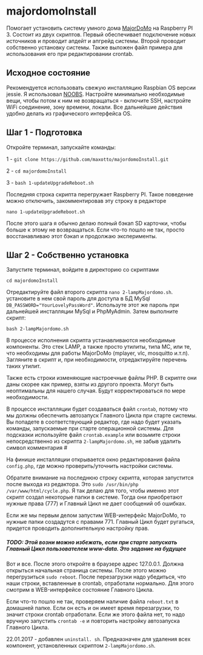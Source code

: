 # majordomoInstall
Помогает установить систему умного дома [MajorDoMo](http://majordomo.smartliving.ru/)  на Raspberry PI 3. Состоит из двух скриптов. Первый обеспечивает подключение новых источников и проводит апдейт и апгрейд системы. Второй проводит собственно установку системы. Также выложен файл примера для использования его при редактировании crontab.

## Исходное состояние
Рекомендуется использовать свежую инсталляцию Raspbian OS версии jessie. Я использовал [NOOBS](https://www.raspberrypi.org/downloads/noobs/ "download page"). Настройте минимально необходимые вещи, чтобы потом к ним не возвращаться - включите SSH, настройте WiFi соединение, зону времени, локали. Все дальнейшие действия удобно делать из графического интерфейса OS.
## Шаг 1 - Подготовка
Откройте терминал, запускайте команды:

1 - `git clone https://github.com/maxotto/majordomoInstall.git`

2 - `cd majordomoInstall`

3 - `bash 1-updateUpgradeReboot.sh`

Последняя строка скрипта перегружает Raspberry PI. Такое поведение можно отключить, закомментировав эту строку в редакторе

`nano 1-updateUpgradeReboot.sh`

После этого шага я обычно делаю полный бэкап SD карточки, чтобы больше к этому не возвращаться. Если что-то пошло не так, просто восстанавливаю этот бэкап и продолжаю эксперименты.

## Шаг 2 - Собственно установка
Запустите терминал, войдите в директорию со скриптами

`cd majordomoInstall`

Отредактируйте файл второго скрипта `nano 2-lampMajordomo.sh`. установите в нем свой пароль для доступа в БД MySql `DB_PASSWORD="YourLovelyPassWord"`. Используте этот же пароль при дальнейшей инсталляции MySql и PhpMyAdmin. Затем выполните скрипт:

`bash 2-lampMajordomo.sh`

В процессе исполнения скрипта устанавливаются необходимые компоненты. Это стек LAMP, а также просто утилиты, типа MC, или те, что необходимы для работы MajorDoMo (mplayer, vlc, mosquitto  и.т.п). Загляните в скрипт и, при необходимости, отредактируйте перечень таких утилит.

Также есть строки изменяющие настроечные файлы PHP. В скрипте они даны скорее как пример, взяты из другого проекта. Могут быть неоптимальны для нашего случая. Будут корректироваться по мере необходимости.

В процессе инсталляции будет создаваться файл `crontab`, потому что мы должны обеспечить автозапуск Главного Цикла при старте системы. Вы попадете в соответствующий редактор, где надо будет указать команды, запускаемые при старте операционной системы. Для подсказки используйте файл `crontab.example` или возьмите строки непосредственно из  скрипта `2-lampMajordomo.sh`, не забыв удалить символ комментария #

На финише инсталляции открывается окно редактирования файла `config.php`, где можно проверить/уточнить настройки системы.

Обратите внимание на последнюю строку скрипта, которая запустится после выхода из редактора. Это `sudo /usr/bin/php /var/www/html/cycle.php`. Я так делаю для того, чтобы именно этот скрипт создал некоторые папки в системе. Тогда они приобретают нужные права (777) и Главный Цикл не дает сообщений об ошибках. 

Если же мы первым делом запустим WEB-интерфейс MajorDoMo, то нужные папки создадутся с правами 771. Главный Цикл будет ругаться, придется проводить дополнительную настройку прав.

##### TODO: Этой возни можно избежать, если при старте запускать Главный Цикл пользователем www-data. Это задание на будущее 

Вот и все. После этого откройте в браузере адрес 127.0.0.1. Должна открыться начальная страница системы. После этого можно перегрузиться `sudo reboot`. После перезагрузки надо убедиться, что наши строки, вставленные в crontab, отработали нормально. Для этого смотрим в WEB-интерфейсе состояние Главного Цикла. 

Если что-то пошло не так, проверяем наличие файла `reboot.txt` в домашней папке. Если он есть и он имеет время перезагрузки, то значит строки crontab отработали. Если же этого файла нет, то надо вручную запустить `crontab -e` и повторить настройку автозапуска Главного Цикла. 

22.01.2017 - добавлен `uninstall. sh`. Предназначен для удаления всех компонент, установленных скриптом `2-lampMajordomo.sh`.

